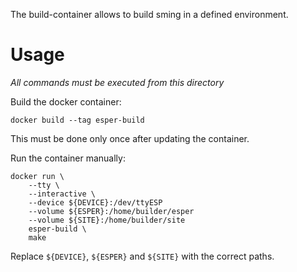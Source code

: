 The build-container allows to build sming in a defined environment.

Usage
=====
*All commands must be executed from this directory*

Build the docker container:
```shell
docker build --tag esper-build
```
This must be done only once after updating the container.

Run the container manually:
```shell
docker run \
    --tty \
    --interactive \
    --device ${DEVICE}:/dev/ttyESP
    --volume ${ESPER}:/home/builder/esper
    --volume ${SITE}:/home/builder/site
    esper-build \
    make
```
Replace `${DEVICE}`, `${ESPER}` and `${SITE}` with the correct paths.

